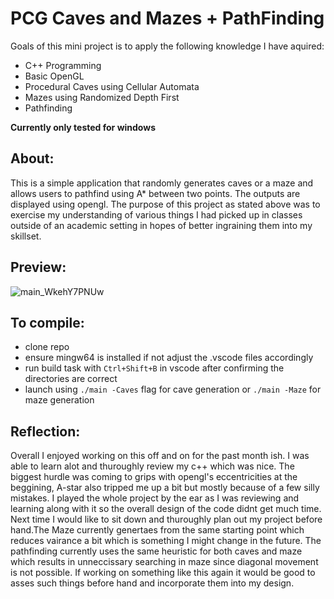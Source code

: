 # PCG Caves and Mazes + PathFinding
Goals of this mini project is to apply the following knowledge I have aquired: 

- C++ Programming
- Basic OpenGL
- Procedural Caves using Cellular Automata
- Mazes using Randomized Depth First
- Pathfinding

**Currently only tested for windows**
## About:
This is a simple application that randomly generates caves or a maze and allows users to pathfind using A* between two points. The outputs are displayed using opengl. The purpose of this project as stated above was to exercise my understanding of various things I had picked up in classes outside of an academic setting in hopes of better ingraining them into my skillset.

## Preview:

![main_WkehY7PNUw](https://user-images.githubusercontent.com/42461443/170180387-ee5c4d32-9605-4db9-903a-3c1228d0c44c.gif)

## To compile:

- clone repo
- ensure mingw64 is installed if not adjust the .vscode files accordingly
- run build task with ```Ctrl+Shift+B``` in vscode after confirming the directories are correct
- launch using ```./main -Caves``` flag for cave generation or ```./main -Maze``` for maze generation

## Reflection:
Overall I enjoyed working on this off and on for the past month ish. I was able to learn alot and thuroughly review my c++ which was nice. The biggest hurdle was coming to grips with opengl's eccentricities at the beggining, A-star also tripped me up a bit but mostly because of a few silly mistakes. I played the whole project by the ear as I was reviewing and learning along with it so the overall design of the code didnt get much time. Next time I would like to sit down and thuroughly plan out my project before hand.The Maze currently genertaes from the same starting point which reduces vairance a bit which is something I might change in the future. The pathfinding currently uses the same heuristic for both caves and maze which results in unneccissary searching in maze since diagonal movement is not possible. If working on something like this again it would be good to asses such things before hand and incorporate them into my design.
